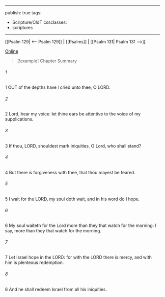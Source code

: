 

---
publish: true
tags:
  - Scripture/OldT
cssclasses:
  - scriptures
---
[[Psalm 129| <-- Psalm 129]] | [[Psalms]] | [[Psalm 131| Psalm 131 -->]]

[Online](https://churchofjesuschrist.org/study/scriptures/ot/ps/130?lang=eng)

>[!example] Chapter Summary
>
###### 1
1 OUT of the depths have I cried unto thee, O LORD.
###### 2
2 Lord, hear my voice: let thine ears be attentive to the voice of my supplications.
###### 3
3 If thou, LORD, shouldest mark iniquities, O Lord, who shall stand?
###### 4
4 But there is forgiveness with thee, that thou mayest be feared.
###### 5
5 I wait for the LORD, my soul doth wait, and in his word do I hope.
###### 6
6 My soul waiteth for the Lord more than they that watch for the morning: I say, more than they that watch for the morning.
###### 7
7 Let Israel hope in the LORD: for with the LORD there is mercy, and with him is plenteous redemption.
###### 8
8 And he shall redeem Israel from all his iniquities.



